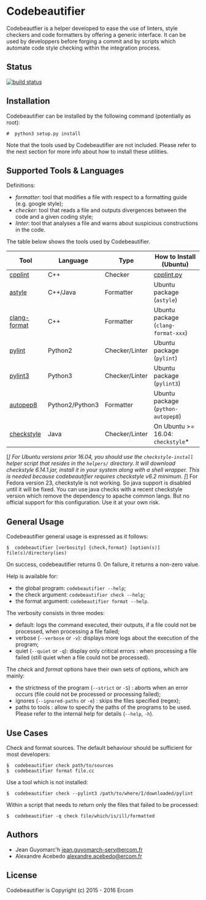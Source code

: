 Codebeautifier
==============

Codebeautfier is a helper developed to ease the use of linters, style checkers
and code formatters by offering a generic interface.
It can be used by developpers before forging a commit and by scripts which
automate code style checking within the integration process.

Status
------
[![build status](https://gitlab.com/ercom/codebeautifier/badges/master/build.svg)](https://gitlab.com/ercom/codebeautifier/commits/master)

Installation
------------

Codebeautifier can be installed by the following command (potentially as root):

```
#  python3 setup.py install
```

Note that the tools used by Codebeautifier are not included.
Please refer to the next section for more info about how to install these
utilities.


Supported Tools & Languages
---------------------------

Definitions:

- *formatter*: tool that modifies a file with respect to a formatting guide (e.g. google style);
- *checker*: tool that reads a file and outputs divergences between the code and a given coding style;
- *linter*: tool that analyses a file and warns about suspicious constructions in the code.

The table below shows the tools used by Codebeautifier.

| Tool              | Language        | Type           | How to Install (Ubuntu)                 |
| ----------------- | --------------- | -------------- | --------------------------------------- |
| [cpplint][1]      | C++             | Checker        | [cpplint.py][8]                         |
| [astyle][2]       | C++/Java        | Formatter      | Ubuntu package (`astyle`)               |
| [clang-format][3] | C++             | Formatter      | Ubuntu package (`clang-format-xxx`)     |
| [pylint][4]       | Python2         | Checker/Linter | Ubuntu package (`pylint`)               |
| [pylint3][5]      | Python3         | Checker/Linter | Ubuntu package (`pylint3`)              |
| [autopep8][6]     | Python2/Python3 | Formatter      | Ubuntu package (`python-autopep8`)      |
| [checkstyle][7]   | Java            | Checker/Linter | On Ubuntu >= 16.04: `checkstyle`*       |

[*] For Ubuntu versions prior 16.04, you should use the `checkstyle-install` helper script
that resides in the `helpers/` directory. It will download checkstyle 6.14.1.jar, install it
in your system along with a shell wrapper. This is needed because codebeautifier requires
checkstyle v6.2 minimum.
[*] For Fedora version 23, checkstyle is not working. So java support is disabled until it
will be fixed. You can use java checks with a recent checkstyle version which remove the
dependency to apache common langs. But no official support for this configuration. Use it
at your own risk.


General Usage
-------------

Codebeautifier general usage is expressed as it follows:

```
$  codebeautifier [verbosity] {check,format} [option(s)] file(s)/directory(ies)
```

On success, codebeautifier returns 0. On failure, it returns a non-zero value.

Help is available for:

- the global program: `codebeautifier --help`;
- the check argument: `codebeautifier check --help`;
- the format argument: `codebeautifier format --help`.

The verbosity consists in three modes:

- default: logs the command executed, their outputs, if a file could not be processed, when processing a file failed;
- verbose (`--verbose` or `-v`): displays more logs about the execution of the program;
- quiet (`--quiet` or `-q`): display only critical errors : when processing a file failed (still quiet when a file could not be processed).

The *check* and *format* options have their own sets of options, which are mainly:

- the strictness of the program (`--strict` or `-S`) : aborts when an error occurs (file could not be processed or processing failed);
- ignores (`--ignored-paths` or `-e`) : skips the files specified (regex);
- paths to tools : allow to specify the paths of the programs to be used. Please refer to the internal help for details (`--help`, `-h`).


Use Cases
---------

Check and format sources. The default behaviour should be sufficient for most developers:

```
$  codebeautifier check path/to/sources
$  codebeautifier format file.cc
```

Use a tool which is not installed:

```
$  codebeautifier check --pylint3 /path/to/where/I/downloaded/pylint
```

Within a script that needs to return only the files that failed to be processed:

```
$  codebeautifier -q check file/which/is/ill/formatted
```


Authors
-------

- Jean Guyomarc'h <jean.guyomarch-serv@ercom.fr>
- Alexandre Acebedo <alexandre.acebedo@ercom.fr>


License
-------

Codebeautifier is Copyright (c) 2015 - 2016 Ercom



[1]: https://google.github.io/styleguide/cppguide.html#cpplint
[2]: http://astyle.sourceforge.net/
[3]: http://clang.llvm.org/docs/ClangFormat.html
[4]: http://www.pylint.org/
[5]: http://packages.ubuntu.com/search?keywords=pylint3
[6]: https://pypi.python.org/pypi/autopep8/
[7]: http://checkstyle.sourceforge.net/
[8]: https://raw.githubusercontent.com/google/styleguide/gh-pages/cpplint/cpplint.py

